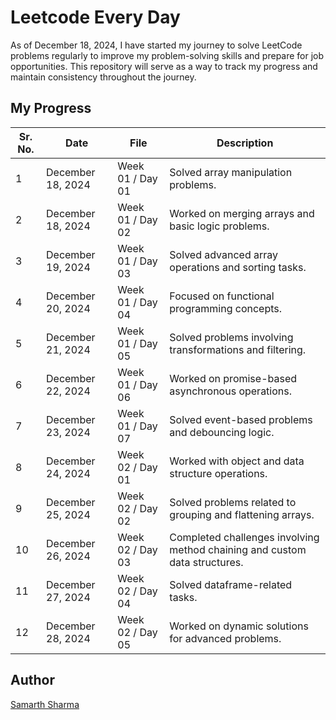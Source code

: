 # Leetcode Every Day

As of December 18, 2024, I have started my journey to solve LeetCode problems regularly to improve my problem-solving skills and prepare for job opportunities. This repository will serve as a way to track my progress and maintain consistency throughout the journey.

## My Progress

| Sr. No. | Date             | File                              | Description                                     |
|---------|------------------|-----------------------------------|------------------------------------------------|
| 1       | December 18, 2024 | Week 01 / Day 01                 | Solved array manipulation problems.            |
| 2       | December 18, 2024 | Week 01 / Day 02                 | Worked on merging arrays and basic logic problems. |
| 3       | December 19, 2024 | Week 01 / Day 03                 | Solved advanced array operations and sorting tasks. |
| 4       | December 20, 2024 | Week 01 / Day 04                 | Focused on functional programming concepts.    |
| 5       | December 21, 2024 | Week 01 / Day 05                 | Solved problems involving transformations and filtering. |
| 6       | December 22, 2024 | Week 01 / Day 06                 | Worked on promise-based asynchronous operations. |
| 7       | December 23, 2024 | Week 01 / Day 07                 | Solved event-based problems and debouncing logic. |
| 8       | December 24, 2024 | Week 02 / Day 01                 | Worked with object and data structure operations. |
| 9       | December 25, 2024 | Week 02 / Day 02                 | Solved problems related to grouping and flattening arrays. |
| 10      | December 26, 2024 | Week 02 / Day 03                 | Completed challenges involving method chaining and custom data structures. |
| 11      | December 27, 2024 | Week 02 / Day 04                 | Solved dataframe-related tasks.                |
| 12      | December 28, 2024 | Week 02 / Day 05                 | Worked on dynamic solutions for advanced problems. |


## Author

[Samarth Sharma](https://github.com/samartho4)
